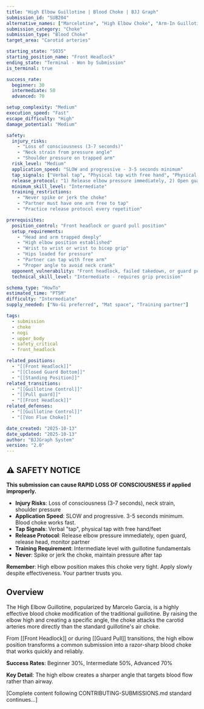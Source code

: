 ```yaml
---
title: "High Elbow Guillotine | Blood Choke | BJJ Graph"
submission_id: "SUB204"
alternative_names: ["Marcelotine", "High Elbow Choke", "Arm-In Guillotine Variation"]
submission_category: "Choke"
submission_type: "Blood Choke"
target_area: "Carotid arteries"

starting_state: "S035"
starting_position_name: "Front Headlock"
ending_state: "Terminal - Won by Submission"
is_terminal: true

success_rate:
  beginner: 30
  intermediate: 50
  advanced: 70

setup_complexity: "Medium"
execution_speed: "Fast"
escape_difficulty: "High"
damage_potential: "Medium"

safety:
  injury_risks:
    - "Loss of consciousness (3-7 seconds)"
    - "Neck strain from pressure angle"
    - "Shoulder pressure on trapped arm"
  risk_level: "Medium"
  application_speed: "SLOW and progressive - 3-5 seconds minimum"
  tap_signals: ["Verbal tap", "Physical tap with free hand", "Physical tap with feet"]
  release_protocol: "1) Release elbow pressure immediately, 2) Open guard if closed, 3) Release head control, 4) Monitor partner"
  minimum_skill_level: "Intermediate"
  training_restrictions:
    - "Never spike or jerk the choke"
    - "Partner must have one arm free to tap"
    - "Practice release protocol every repetition"

prerequisites:
  position_control: "Front headlock or guard pull position"
  setup_requirements:
    - "Head and arm trapped deeply"
    - "High elbow position established"
    - "Wrist to wrist or wrist to bicep grip"
    - "Hips loaded for pressure"
    - "Partner can tap with free arm"
    - "Proper angle to avoid neck crank"
  opponent_vulnerability: "Front headlock, failed takedown, or guard pull from guillotine control"
  technical_skill_level: "Intermediate - requires grip precision"

schema_type: "HowTo"
estimated_time: "PT5M"
difficulty: "Intermediate"
supply_needed: ["No-Gi preferred", "Mat space", "Training partner"]

tags:
  - submission
  - choke
  - nogi
  - upper_body
  - safety_critical
  - front_headlock

related_positions:
  - "[[Front Headlock]]"
  - "[[Closed Guard Bottom]]"
  - "[[Standing Position]]"
related_transitions:
  - "[[Guillotine Control]]"
  - "[[Pull guard]]"
  - "[[Front Headlock]]"
related_defenses:
  - "[[Guillotine Control]]"
  - "[[Von Flue Choke]]"

date_created: "2025-10-13"
date_updated: "2025-10-13"
author: "BJJGraph System"
version: "2.0"
---
```


## ⚠️ SAFETY NOTICE

**This submission can cause RAPID LOSS OF CONSCIOUSNESS if applied improperly.**

- **Injury Risks**: Loss of consciousness (3-7 seconds), neck strain, shoulder pressure
- **Application Speed**: SLOW and progressive. 3-5 seconds minimum. Blood choke works fast.
- **Tap Signals**: Verbal "tap", physical tap with free hand/feet
- **Release Protocol**: Release elbow pressure immediately, open guard, release head, monitor partner
- **Training Requirement**: Intermediate level with guillotine fundamentals
- **Never**: Spike or jerk the choke, maintain pressure after tap

**Remember**: High elbow position makes this choke very tight. Apply slowly despite effectiveness. Your partner trusts you.

## Overview

The High Elbow Guillotine, popularized by Marcelo Garcia, is a highly effective blood choke modification of the traditional guillotine. By raising the elbow high and creating a specific angle, the choke attacks the carotid arteries more directly than the standard guillotine's air choke.

From [[Front Headlock]] or during [[Guard Pull]] transitions, the high elbow position transforms a common submission into a razor-sharp blood choke that works quickly and reliably.

**Success Rates**: Beginner 30%, Intermediate 50%, Advanced 70%

**Key Detail**: The high elbow creates a sharper angle that targets blood flow rather than airway.

[Complete content following CONTRIBUTING-SUBMISSIONS.md standard continues...]

